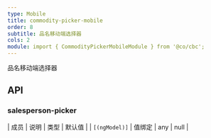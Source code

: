 ```yaml
---
type: Mobile
title: commodity-picker-mobile
order: 8
subtitle: 品名移动端选择器
cols: 2
module: import { CommodityPickerMobileModule } from '@co/cbc';
---
```


品名移动端选择器

## API

### salesperson-picker 

| 成员 | 说明 | 类型 | 默认值 |
| `[(ngModel)]` | 值绑定 | any | null |